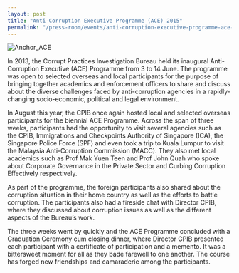 ```yaml
---
layout: post
title: "Anti-Corruption Executive Programme (ACE) 2015"
permalink: "/press-room/events/anti-corruption-executive-programme-ace-2015"
---
```

![Anchor_ACE](https://user-images.githubusercontent.com/84945723/124111981-6e95da80-da9c-11eb-85ab-f7544dac3eb0.jpg)

In 2013, the Corrupt Practices Investigation Bureau held its inaugural Anti-Corruption Executive (ACE) Programme from 3 to 14 June. The programme was open to selected overseas and local participants for the purpose of bringing together academics and enforcement officers to share and discuss about the diverse challenges faced by anti-corruption agencies in a rapidly-changing socio-economic, political and legal environment.

In August this year, the CPIB once again hosted local and selected overseas participants for the biennial ACE Programme. Across the span of three weeks, participants had the opportunity to visit several agencies such as the CPIB, Immigrations and Checkpoints Authority of Singapore (ICA), the Singapore Police Force (SPF) and even took a trip to Kuala Lumpur to visit the Malaysia Anti-Corruption Commission (MACC). They also met local academics such as Prof Mak Yuen Teen and Prof John Quah who spoke about Corporate Governance in the Private Sector and Curbing Corruption Effectively respectively. 

As part of the programme, the foreign participants also shared about the corruption situation in their home country as well as the efforts to battle corruption. The participants also had a fireside chat with Director CPIB, where they discussed about corruption issues as well as the different aspects of the Bureau’s work.

The three weeks went by quickly and the ACE Programme concluded with a Graduation Ceremony cum closing dinner, where Director CPIB presented each participant with a certificate of participation and a memento. It was a bittersweet moment for all as they bade farewell to one another. The course has forged new friendships and camaraderie among the participants.    
